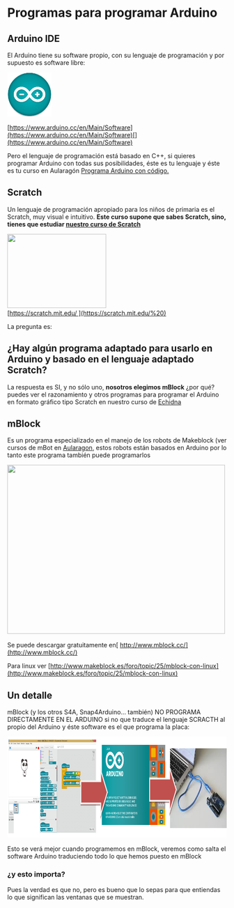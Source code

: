 
# Programas para programar Arduino

## Arduino IDE
El Arduino tiene su software propio, con su lenguaje de programación y por supuesto es software libre:

[![](img/o4888.png)](https://www.arduino.cc/en/Main/Software)

[https://www.arduino.cc/en/Main/Software](https://www.arduino.cc/en/Main/Software)[](https://www.arduino.cc/en/Main/Software)

Pero el lenguaje de programación está basado en C++, si quieres programar Arduino con todas sus posibilidades, éste es tu lenguaje y éste es tu curso en Aularagón [Programa Arduino con código.](https://www.gitbook.com/book/catedu/programa-arduino-mediante-codigo/details)
## Scratch
Un lenguaje de programación apropiado para los niños de primaria es el Scratch, muy visual e intuitivo. **Este curso supone que sabes Scratch, sino, tienes que estudiar [nuestro curso de Scratch](https://www.gitbook.com/book/catedu/ensena-pensamiento-computacional-con-scratch/details)**

<img width="227" height="170" src="https://blogpedagog.files.wordpress.com/2015/10/scratch_logo.jpg" /><br />[https://scratch.mit.edu/ ](https://scratch.mit.edu/%20)

La pregunta es:
## ¿Hay algún programa adaptado para usarlo en Arduino y basado en el lenguaje adaptado Scratch?

La respuesta es SI, y no sólo uno, **nosotros elegimos mBlock** ¿por qué? puedes ver el razonamiento y otros programas para programar el Arduino en formato gráfico tipo Scratch en nuestro curso de [Echidna ](http://moodle.catedu.es/)

## mBlock

Es un programa especializado en el manejo de los robots de Makeblock (ver cursos de mBot en [Aularagon](http://moodle.catedu.es/), estos robots están basados en Arduino por lo tanto este programa también puede programarlos

<img width="500" height="388" src="http://66.media.tumblr.com/d2949cd218d9678d77cdf61087beb616/tumblr_inline_nj1lt0pIeA1qmn7ka.jpg" />

Se puede descargar gratuitamente en[ http://www.mblock.cc/](http://www.mblock.cc/)

Para linux ver [http://www.makeblock.es/foro/topic/25/mblock-con-linux](http://www.makeblock.es/foro/topic/25/mblock-con-linux)

## Un detalle

mBlock (y los otros S4A, Snap4Arduino... también) NO PROGRAMA DIRECTAMENTE EN EL ARDUINO si no que traduce el lenguaje SCRACTH al propio del Arduino y éste software es el que programa la placa:

<img width="1009" height="232" src="img/mbloc-arduino.png" />

Esto se verá mejor cuando programemos en mBlock, veremos como salta el software Arduino traduciendo todo lo que hemos puesto en mBlock

### ¿y esto importa?

Pues la verdad es que no, pero es bueno que lo sepas para que entiendas lo que significan las ventanas que se muestran.
